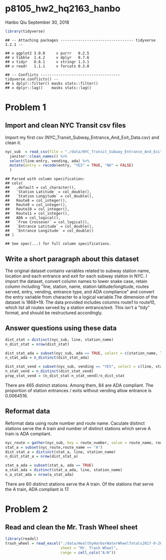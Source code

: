 p8105\_hw2\_hq2163\_hanbo
================
Hanbo Qiu
September 30, 2018

``` r
library(tidyverse)
```

    ## -- Attaching packages --------------------------------- tidyverse 1.2.1 --

    ## v ggplot2 3.0.0     v purrr   0.2.5
    ## v tibble  1.4.2     v dplyr   0.7.6
    ## v tidyr   0.8.1     v stringr 1.3.1
    ## v readr   1.1.1     v forcats 0.3.0

    ## -- Conflicts ------------------------------------ tidyverse_conflicts() --
    ## x dplyr::filter() masks stats::filter()
    ## x dplyr::lag()    masks stats::lag()

Problem 1
=========

Import and clean NYC Transit csv files
--------------------------------------

Import my first csv (NYC\_Transit\_Subway\_Entrance\_And\_Exit\_Data.csv) and clean it.

``` r
nyc_sub  = read_csv(file = "./data/NYC_Transit_Subway_Entrance_And_Exit_Data.csv") %>% 
  janitor::clean_names() %>% 
  select(line:entry, vending, ada) %>% 
  mutate(entry = recode(entry, "YES" = TRUE, "NO" = FALSE)
  )
```

    ## Parsed with column specification:
    ## cols(
    ##   .default = col_character(),
    ##   `Station Latitude` = col_double(),
    ##   `Station Longitude` = col_double(),
    ##   Route8 = col_integer(),
    ##   Route9 = col_integer(),
    ##   Route10 = col_integer(),
    ##   Route11 = col_integer(),
    ##   ADA = col_logical(),
    ##   `Free Crossover` = col_logical(),
    ##   `Entrance Latitude` = col_double(),
    ##   `Entrance Longitude` = col_double()
    ## )

    ## See spec(...) for full column specifications.

Write a short paragraph about this dataset
------------------------------------------

The original dataset contains variables related to subway station name, location and each entrance and exit for each subway station in NYC. I import the dataset, convert column names to lower snake case, retain column including "line, station, name, station latitude/longitude, routes served, entry, vending, entrance type, and ADA compliance" and convert the entry variable from character to a logical variable.The dimension of the dataset is 1868\*19. The data provided includes columns route1 to route10, which list all routes served by a station entrance/exit. This isn't a "tidy" format, and should be restructured accordingly.

Answer questions using these data
---------------------------------

``` r
dist_stat = distinct(nyc_sub, line, station_name)
n_dist_stat = nrow(dist_stat)

dist_stat_ada = subset(nyc_sub, ada == TRUE, select = c(station_name, line))
n_stat_ada = n_distinct(dist_stat_ada)

dist_stat_vend = subset(nyc_sub, vending == "YES", select = c(line, station_name))
n_stat_vend = n_distinct(dist_stat_vend)
prop_stat_vend = (n_dist_stat-n_stat_vend)/n_dist_stat
```

There are 465 distinct stations. Among them, 84 are ADA compliant. The proportion of station entrances / exits without vending allow entrance is 0.0064516.

Reformat data
-------------

Reformat data using route number and route name. Caculate distinct stations serve the A train and number of distinct stations which serve A train is ADA compliant.

``` r
nyc_route = gather(nyc_sub, key = route_number, value = route_name, route1: route11)
stat_a = subset(nyc_route,route_name == "A")
dist_stat_a = distinct(stat_a, line, station_name)
n_dist_stat_a = nrow(dist_stat_a)

stat_a_ada = subset(stat_a, ada == TRUE)
a_stat_ada = distinct(stat_a_ada, line, station_name)
n_a_stat_ada = nrow(a_stat_ada)
```

There are 60 distinct stations serve the A train. Of the stations that serve the A train, ADA compliant is 17.

Problem 2
=========

Read and clean the Mr. Trash Wheel sheet
----------------------------------------

``` r
library(readxl)
trash_wheel = read_excel("./data/HealthyHarborWaterWheelTotals2017-9-26.xlsx", 
                         sheet = "Mr. Trash Wheel", 
                         range = cell_cols("A:N"))
```
